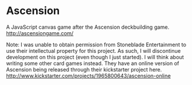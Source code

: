 Ascension
=========

A JavaScript canvas game after the Ascension deckbuilding game. http://ascensiongame.com/

Note: I was unable to obtain permission from Stoneblade Entertainment to use their intellectual property for this project.
As such, I will discontinue development on this project (even though I just started). I will think about writing some other card games instead.
They have an online version of Ascension being released through their kickstarter project here. http://www.kickstarter.com/projects/1965800643/ascension-online
